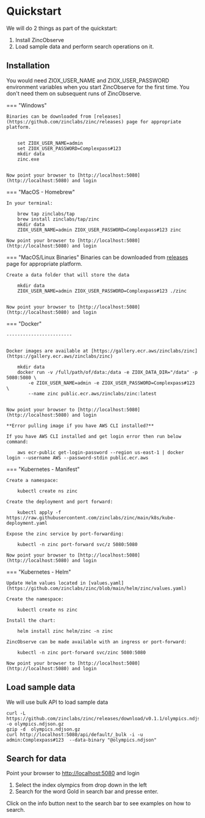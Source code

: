 # Quickstart

We will do 2 things as part of the quickstart:

1. Install ZincObserve
1. Load sample data and perform search operations on it.

## Installation

You would need ZIOX_USER_NAME and ZIOX_USER_PASSWORD environment variables when you start ZincObserve for the first time. You don't need them on subsequent runs of ZincObserve.



=== "Windows" 

    Binaries can be downloaded from [releases](https://github.com/zinclabs/zinc/releases) page for appropriate platform.


        set ZIOX_USER_NAME=admin
        set ZIOX_USER_PASSWORD=Complexpass#123
        mkdir data
        zinc.exe


    Now point your browser to [http://localhost:5080](http://localhost:5080) and login

=== "MacOS - Homebrew"

    In your terminal:

        brew tap zinclabs/tap
        brew install zinclabs/tap/zinc
        mkdir data
        ZIOX_USER_NAME=admin ZIOX_USER_PASSWORD=Complexpass#123 zinc 

    Now point your browser to [http://localhost:5080](http://localhost:5080) and login

=== "MacOS/Linux Binaries"
    Binaries can be downloaded from [releases](https://github.com/zinclabs/zinc/releases) page for appropriate platform.

    Create a data folder that will store the data

        mkdir data
        ZIOX_USER_NAME=admin ZIOX_USER_PASSWORD=Complexpass#123 ./zinc 


    Now point your browser to [http://localhost:5080](http://localhost:5080) and login

=== "Docker"

    ------------------------


    Docker images are available at [https://gallery.ecr.aws/zinclabs/zinc](https://gallery.ecr.aws/zinclabs/zinc)

        mkdir data
        docker run -v /full/path/of/data:/data -e ZIOX_DATA_DIR="/data" -p 5080:5080 \
            -e ZIOX_USER_NAME=admin -e ZIOX_USER_PASSWORD=Complexpass#123 \
            --name zinc public.ecr.aws/zinclabs/zinc:latest


    Now point your browser to [http://localhost:5080](http://localhost:5080) and login

    **Error pulling image if you have AWS CLI installed?**

    If you have AWS CLI installed and get login error then run below command:

        aws ecr-public get-login-password --region us-east-1 | docker login --username AWS --password-stdin public.ecr.aws


=== "Kubernetes - Manifest"

    Create a namespace:

        kubectl create ns zinc

    Create the deployment and port forward:

        kubectl apply -f https://raw.githubusercontent.com/zinclabs/zinc/main/k8s/kube-deployment.yaml
    
    Expose the zinc service by port-forwarding:

        kubectl -n zinc port-forward svc/z 5080:5080

    Now point your browser to [http://localhost:5080](http://localhost:5080) and login

=== "Kubernetes - Helm"

    Update Helm values located in [values.yaml](https://github.com/zinclabs/zinc/blob/main/helm/zinc/values.yaml)

    Create the namespace:

        kubectl create ns zinc

    Install the chart:

        helm install zinc helm/zinc -n zinc

    ZincObserve can be made available with an ingress or port-forward:
    
        kubectl -n zinc port-forward svc/zinc 5080:5080

    Now point your browser to [http://localhost:5080](http://localhost:5080) and login



## Load sample data

We will use bulk API to load sample data


```shell
curl -L https://github.com/zinclabs/zinc/releases/download/v0.1.1/olympics.ndjson.gz -o olympics.ndjson.gz
gzip -d  olympics.ndjson.gz 
curl http://localhost:5080/api/default/_bulk -i -u admin:Complexpass#123  --data-binary "@olympics.ndjson"
```


## Search for data

Point your browser to [http://localhost:5080](http://localhost:5080) and login

1. Select the index olympics from drop down in the left
1. Search for the word Gold in search bar and presse enter.

Click on the info button next to the search bar to see examples on how to search.
